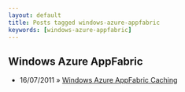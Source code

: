 ```yaml
---
layout: default
title: Posts tagged windows-azure-appfabric
keywords: [windows-azure-appfabric]
---
```

<h2 class="category">Windows Azure AppFabric</h2>
<ul class="posts">
<li>
<p>
<span class="date">16/07/2011</span> &raquo; 
<a href="/blog/windows-azure-appfabric-caching">Windows Azure AppFabric Caching</a>
</p>
</li> 
</ul>
